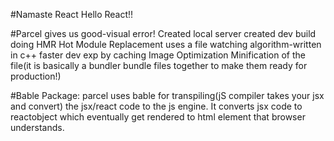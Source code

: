 #Namaste React Hello React!!

#Parcel gives us good-visual error!
Created local server
created dev build 
doing HMR Hot Module Replacement
uses a file watching algorithm-written in c++
faster dev exp by caching 
Image Optimization
Minification of the file(it is basically a bundler bundle files together to make them ready for production!)

#Bable Package:
parcel uses bable for transpiling(jS compiler takes your jsx and convert) the jsx/react code to the js engine.
It converts jsx code to reactobject which eventually get rendered to html element that browser understands.